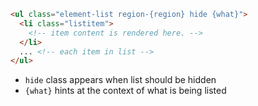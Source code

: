 
```html label="Structure"
<ul class="element-list region-{region} hide {what}">
  <li class="listitem">
    <!-- item content is rendered here. -->
  </li>
  ... <!-- each item in list -->
</ul>
```

- `hide` class appears when list should be hidden
- `{what}` hints at the context of what is being listed
